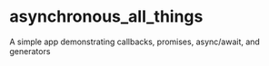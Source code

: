 # asynchronous_all_things
A simple app demonstrating callbacks, promises, async/await, and generators
